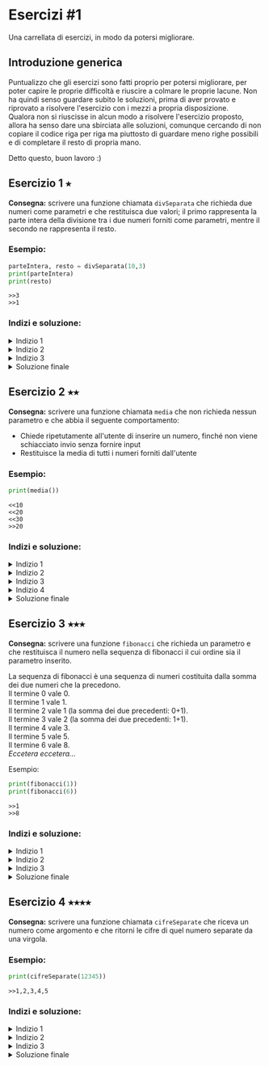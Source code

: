 # Esercizi #1
Una carrellata di esercizi, in modo da potersi migliorare.


## Introduzione generica
Puntualizzo che gli esercizi sono fatti proprio per potersi migliorare, per poter capire le proprie difficoltà e riuscire a colmare le proprie lacune. Non ha quindi senso guardare subito le soluzioni, prima di aver provato e riprovato a risolvere l'esercizio con i mezzi a propria disposizione.  
Qualora non si riuscisse in alcun modo a risolvere l'esercizio proposto, allora ha senso dare una sbirciata alle soluzioni, comunque cercando di non copiare il codice riga per riga ma piuttosto di guardare meno righe possibili e di completare il resto di propria mano.  

Detto questo, buon lavoro :)

## Esercizio 1 ⭑
**Consegna:** scrivere una funzione chiamata `divSeparata` che richieda due numeri come parametri e che restituisca due valori; il primo rappresenta la parte intera della divisione tra i due numeri forniti come parametri, mentre il secondo ne rappresenta il resto.

### Esempio:
```python
parteIntera, resto = divSeparata(10,3)
print(parteIntera)
print(resto)
```
`>>3`  
`>>1`

### Indizi e soluzione:
<details>
    <summary>Indizio 1</summary>

Per ottenere la parte intera della divisione tra due numeri, in python si utilizza l'operatore di divisione intera, ossia `//`.

Esempio:
```python
print(10//3)
```
`>>3`
</details>
<details>
    <summary>Indizio 2</summary>

Per ottenere il resto della divisione tra due numeri, in python si utilizza l'operatore di divisione modulare, ossia `%`.

Esempio:
```python
print(10%3)
```
`>>1`
</details>
<details>
    <summary>Indizio 3</summary>

Affinché una funzione restituisca due valori, bisogna utilizzare `return` con due diversi valori

Esempio:
```python
def scambiaValori(valore1,valore2):#Questa funzione restituisce i due valori forniti, ma scambiati di posto
    return valore2, valore1

uno, due=scambiaValori(1,5)
print(uno)
print(due)
```
`>>5`  
`>>1`
</details>
<details>
    <summary>Soluzione finale</summary>

```python
def divSeparata(dividendo,divisore):
    return dividendo//divisore, dividendo%divisore#Restituisce la divisione intera e modulare dei due numeri

parteIntera, resto = divSeparata(10,3)
print(parteIntera)
print(resto)
```
`>>3`  
`>>1`
</details>

## Esercizio 2 ⭑⭑
**Consegna:** scrivere una funzione chiamata `media` che non richieda nessun parametro e che abbia il seguente comportamento:
- Chiede ripetutamente all'utente di inserire un numero, finché non viene schiacciato invio senza fornire input
- Restituisce la media di tutti i numeri forniti dall'utente
### Esempio:
```python
print(media())
```
`<<10`  
`<<20`  
`<<30`  
`>>20`

### Indizi e soluzione:
<details>
    <summary>Indizio 1</summary>

La media è data dalla somma di tutti i numeri forniti divisa per la quantità dei numeri forniti. Sarà quindi necessario avere una variabile che tenga traccia della somma e un'altra che tenga traccia di quanti numeri sono stati forniti dall'utente.

</details>
<details>
    <summary>Indizio 2</summary>

Per richiedere all'utente di fornire un input si usa la funzione `input()`, che restituisce una stringa. Volendo però utilizzare il valore per fare una somma, è necessario convertirlo a intero con la funzione `int()`

Esempio:
```python
valore=input("Fornisci un valore>")
valore=int(valore)
```
</details>
<details>
    <summary>Indizio 3</summary>

Dichiarata precedentemente una variabile `somma`, per avere una somma totale di tutti i numeri forniti dall'utente, occorre aggiungere man mano il valore fornito al valore precedente della somma, tramite un ciclo while.

Esempio:
```python
somma=0
while True:
    valore=input("Fornisci un valore>")
    valore=int(valore)
    somma=somma+valore
```
</details>
<details>
    <summary>Indizio 4</summary>

Per uscire dal ciclo while, è necessario che l'utente fornisca come input una riga vuota. La riga vuota equivale ad una stringa di lunghezza 0, rappresentabile così: `""`. Per uscire dal ciclo while, quindi, si potrebbe utilizzare `break` (che interrompe immediatamente un ciclo) qualora la stringa fosse uguale a `""`.

Esempio:
```python
while True:
    valore=input("Fornisci un valore>")
    if valore=="":
        break
```
</details>
<details>
    <summary>Soluzione finale</summary>

```python
def media():
    somma=0#Rappresenta la somma di tutti i valori forniti
    numeri=0#Rappresenta quanti valori sono stati forniti
    while True:
        valore=input("Fornisci un valore>")#Chiede all'utente di fornire un valore
        if valore!="":#Esegue la sezione di codice solo se il valore fornito non è una stringa vuota
            somma=somma+int(valore)#Aggiunge il valore fornito dall'utente alla somma
            numeri=numeri+1#Aggiunge 1 alla quantità di numeri forniti
        else:#Esegue la sezione di codice solo se il valore fornito è una stringa vuota
            break#Fa uscire il codice dal loop while
    return somma/numeri#Restituisce la somma divisa per la quantità di numeri forniti, ossia la media

print(media())
```
</details>

## Esercizio 3 ⭑⭑⭑
**Consegna:** scrivere una funzione `fibonacci` che richieda un parametro e che restituisca il numero nella sequenza di fibonacci il cui ordine sia il parametro inserito.

La sequenza di fibonacci è una sequenza di numeri costituita dalla somma dei due numeri che la precedono.  
Il termine 0 vale 0.  
Il termine 1 vale 1.  
Il termine 2 vale 1 (la somma dei due precedenti: 0+1).  
Il termine 3 vale 2 (la somma dei due precedenti: 1+1).  
Il termine 4 vale 3.  
Il termine 5 vale 5.  
Il termine 6 vale 8.  
*Eccetera eccetera...*

Esempio:
```python
print(fibonacci(1))
print(fibonacci(6))
```
`>>1`  
`>>8`

### Indizi e soluzione:
<details>
    <summary>Indizio 1</summary>

Il termine 0 ed il termine 1 sono dei casi speciali da trattare diversamente da come vengono trattati gli altri.  
Il termine 0 restituisce 0, ed il termine 1 restituisce 1.  

Questi termini vanno trattati diversamente perché a differenza degli altri termini, non hanno due numeri di fibnacci che li precedono.
</details>
<details>
    <summary>Indizio 2</summary>

Se è vero che un numero di fibonacci è pari alla somma dei due numeri di dibonacci precedenti, allora si dovranno avere delle variabili che memorizzano i valori delle due somme di fibonacci precedenti.
</details>
<details>
    <summary>Indizio 3</summary>

Ecco l'applicazione di quanto detto nei due indizi precedenti:
```python
precedente1=0
precedente2=0
while True:
    output=precedente1+precedente2#Questi due valori rappresentano i fibonacci precedenti

    if termine==1:#Se il termine è 1, allora i precedenti seguono delle regole diverse
        precedente1=0
        precedente2=1
    elif termine>=2:#Se il termine è maggiore o uguale a 2, allora esistono due fibonacci precedenti che possono essere utilizzati.
        precedente1=precedente2
        precedente2=output
```
</details>
<details>
    <summary>Soluzione finale</summary>

```python
def fibonacci(index):
    i=0#Un numero da aumentare man mano
    output=0#Il valore restituito

    precedente1=0
    precedente2=0

    while i<=index:
        output=precedente1+precedente2

        if i==1:
            precedente1=0
            precedente2=1
        elif i>=2:
            precedente1=precedente2
            precedente2=output

        i=i+1
    return output

print(fibonacci(1))
print(fibonacci(6))
```
`>>1`  
`>>8`
</details>

## Esercizio 4 ⭑⭑⭑⭑
**Consegna:** scrivere una funzione chiamata `cifreSeparate` che riceva un numero come argomento e che ritorni le cifre di quel numero separate da una virgola.

### Esempio:
```python
print(cifreSeparate(12345))
```
`>>1,2,3,4,5`

### Indizi e soluzione:
<details>
    <summary>Indizio 1</summary>

In python esiste un operatore che rappresenta la *divisione intera* tra due numeri. La divisione intera è una divisione che restituisce la parte intera del risultato senza approssimare. Questo significa che tutto quello che viene dopo la virgola viene tralasciato nella divisione intera.

Ecco un esempio:
```python
print(10//3)
```
`>>3`
</details>

<details>
    <summary>Indizio 2</summary>

Si può utilizzare la divisione intera per 10 e per i suoi multipli per avere un numero escludendo progressivamente una cifra.

Esempio:
```python
numero=123

print(numero//1)
print(numero//10)
print(numero//100)
```
`>>123`  
`>>12`  
`>>1`
</details>

<details>
    <summary>Indizio 3</summary>

In base a quanto detto nell'indizio 2, è possibile ottenere la cifra precisa di un numero sottraendo la sua divisione intera con la divisione intera successiva moltiplicata per dieci.

Se ad esempio si avesse il numero `1234` e se ne volesse avere la *seconda* cifra da destra (ossia `3`), si potrebbero eseguire le seguenti operazioni:
- Dividere `1234` in modo intero per 10, ossia la potenza di 10 pari al numero della cifra da destra meno uno (In questo caso vogliamo la *seconda* cifra, quindi 10^(2-1)). Questo restituisce il numero `123`.
- Dividere `1234` in modo intero per 100, ossia la potenza di 10 pari al numero della cifra da destra (In questo caso vogliamo la *seconda* cifra, quindi 10^(2)). Questo restituisce il numero `12`.
- Moltiplicare il secondo numero ottenuto, `12` per 10. Questo restituisce `120`
- Sottrarre il primo numero ottenuto, `123`, con l'ultimo, `120`. `123-120` restituisce `3`, esattamente la seconda cifra da destra.
</details>

<details>
    <summary>Soluzione finale</summary>

```python
def cifreSeparate(numero):
    divisore=1#Rappresenta il multiplo di 10 per cui si dividerà il numero fornito
    output=""#Rappresenta la stringa che verrà restituita alla fine della funzione

    while divisore<numero:#Ripete l'operazione mentre il multiplo di 10 è minore del numero fornito
        numeroTemporaneo=(numero//(divisore*10))*10#Crea un numero temporaneo pari alla divisione intera successiva del numero dato, moltiplicato poi per 10. Se il numero dato fosse 1234 e questa fosse la prima volta che il loop viene eseguito, restituirebbe 1234//10->123, 123*10->1230
        
        if divisore==1:#Se il divisore è pari a 1, quindi si sta considerando il primo numero a destra, non serve mettere la virgola alla fine della stringa
            output=str((numero//divisore)-numeroTemporaneo)+output#Alla destra della stringa di output viene aggiunta la divisione intera del numero fornito per il divisore corrente, sottratto al numero temporaneo dichiarato sopra. Se il numero dato fosse 1234 e questa fosse la prima volta che il loop viene eseguito, restituirebbe 1234//1->1234, 1234-1230->4
        else:
            output=str((numero//divisore)-numeroTemporaneo)+","+output

        divisore=divisore*10#Moltiplica il divisore per 10 ogni volta che il loop arriva a conclusione
        
    return output#Restituisce la stringa formata

print(cifreSeparate(12345))
```
`>>1,2,3,4,5`
</details>